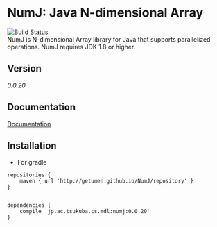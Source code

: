 # NumJ:  Java N-dimensional Array 
[![Build Status](https://travis-ci.org/getumen/NumJ.svg?branch=master)](https://travis-ci.org/getumen/NumJ)  
NumJ is N-dimensional Array library for Java that supports parallelized operations.
NumJ requires JDK 1.8 or higher.

## Version
*0.0.20*

## Documentation
[Documentation](https://getumen.github.io/NumJ/doc)

## Installation

- For gradle  

```$gradle
repositories {
    maven { url 'http://getumen.github.io/NumJ/repository' }
}


dependencies {
    compile 'jp.ac.tsukuba.cs.mdl:numj:0.0.20'
}

```  
